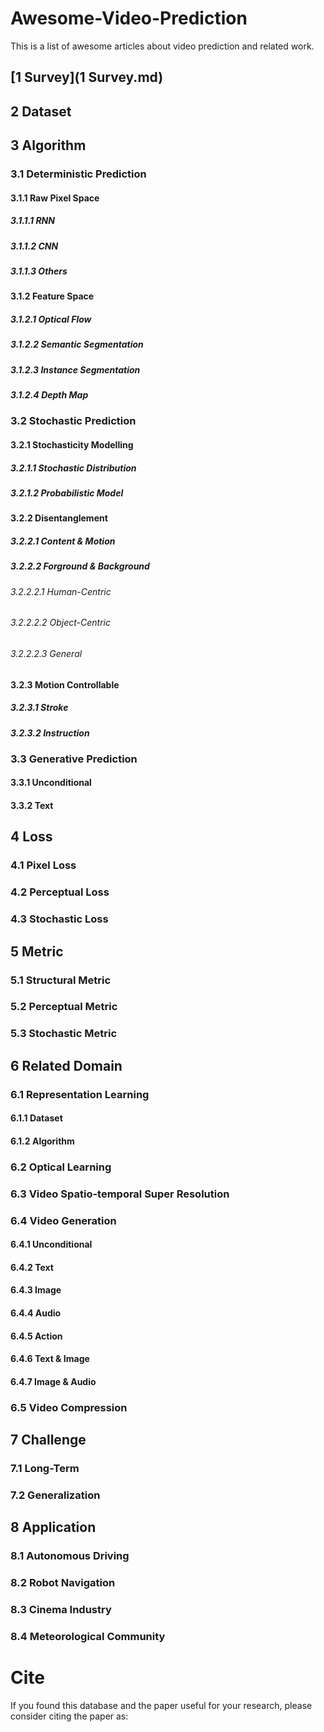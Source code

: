 # Awesome-Video-Prediction

This is a list of awesome articles about video prediction and related work.

## [1 Survey](1 Survey.md)
## 2 Dataset
## 3 Algorithm
### 3.1 Deterministic Prediction
#### 3.1.1 Raw Pixel Space
##### 3.1.1.1 RNN
##### 3.1.1.2 CNN
##### 3.1.1.3 Others
#### 3.1.2 Feature Space
##### 3.1.2.1 Optical Flow
##### 3.1.2.2 Semantic Segmentation
##### 3.1.2.3 Instance Segmentation
##### 3.1.2.4 Depth Map
### 3.2 Stochastic Prediction
#### 3.2.1 Stochasticity Modelling
##### 3.2.1.1 Stochastic Distribution
##### 3.2.1.2 Probabilistic Model
#### 3.2.2 Disentanglement
##### 3.2.2.1 Content & Motion
##### 3.2.2.2 Forground & Background
###### 3.2.2.2.1 Human-Centric
###### 3.2.2.2.2 Object-Centric
###### 3.2.2.2.3 General
#### 3.2.3 Motion Controllable
##### 3.2.3.1 Stroke
##### 3.2.3.2 Instruction
### 3.3 Generative Prediction
#### 3.3.1 Unconditional
#### 3.3.2 Text
## 4 Loss
### 4.1 Pixel Loss
### 4.2 Perceptual Loss
### 4.3 Stochastic Loss
## 5 Metric
### 5.1 Structural Metric
### 5.2 Perceptual Metric
### 5.3 Stochastic Metric
## 6 Related Domain
### 6.1 Representation Learning
#### 6.1.1 Dataset
#### 6.1.2 Algorithm
### 6.2 Optical Learning
### 6.3 Video Spatio-temporal Super Resolution
### 6.4 Video Generation
#### 6.4.1 Unconditional
#### 6.4.2 Text
#### 6.4.3 Image
#### 6.4.4 Audio
#### 6.4.5 Action
#### 6.4.6 Text & Image
#### 6.4.7 Image & Audio
### 6.5 Video Compression
## 7 Challenge
### 7.1 Long-Term
### 7.2 Generalization
## 8 Application
### 8.1 Autonomous Driving
### 8.2 Robot Navigation
### 8.3 Cinema Industry
### 8.4 Meteorological Community

# Cite
If you found this database and the paper useful for your research, please consider citing the paper as:
```
```